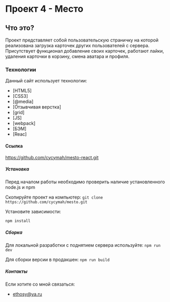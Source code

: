# Проект 4 - Место
## Что это?

Проект представляет собой пользовательскую страничку на которой реализована загрузка карточек других пользователей с сервера. Присутствует функционал добавление своих карточек, работают лайки, удаления карточки в корзину, смена аватара и профиля.

### Технологии

Данный сайт использует технологии:

* [HTML5]
* [CSS3]  
* [@media]
* [Отзывчивая верстка]
* [grid]
* [JS]
* [webpack]
* [БЭМ]
* [Reac]

#### Ссылка

  https://github.com/cycymah/mesto-react.git

##### Установка

Перед началом работы необходимо проверить наличие установленного node.js и npm

Скопируйте проект на компьютер:
`git clone https://github.com/cycymah/mesto.git`

Установите зависимости:

`npm install`

##### Сборка

Для локальной разработки с поднятием сервера используйте:
`npm run dev`

Для сборки версии в продакшен:
`npm run build`

##### Контакты

Если хотите со мной связаться:

- ethosy@ya.ru


